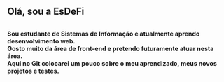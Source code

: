 <h2>Olá, sou a EsDeFi<h2>

<h4 color="purple">Sou estudante de Sistemas de Informação e atualmente aprendo desenvolvimento web. <br>
 Gosto muito da área de front-end e pretendo futuramente atuar nesta área.<br>
  Aqui no Git colocarei um pouco sobre o meu aprendizado, meus novos projetos e testes.</h4>
